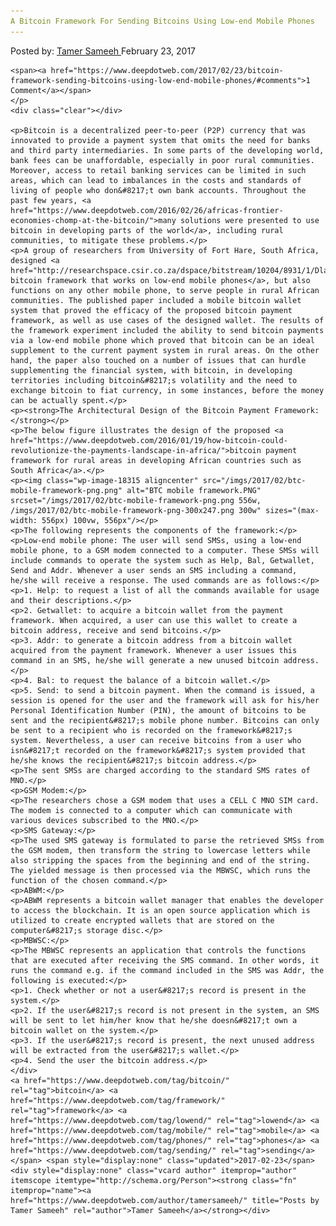 ```yaml
---
A Bitcoin Framework For Sending Bitcoins Using Low-end Mobile Phones
---
```

<article class="post-listing post-18300 post type-post status-publish format-standard has-post-thumbnail hentry  tag-bitcoin tag-framework tag-lowend tag-mobile tag-phones tag-sending">
    <div class="post-inner">
        <span>Posted by: <a href="https://www.deepdotweb.com/author/tamersameeh/" title="">Tamer Sameeh </a></span>
    <span>February 23, 2017</span>
    
    <span><a href="https://www.deepdotweb.com/2017/02/23/bitcoin-framework-sending-bitcoins-using-low-end-mobile-phones/#comments">1 Comment</a></span>
    </p>
    <div class="clear"></div>
    
    <p>Bitcoin is a decentralized peer-to-peer (P2P) currency that was innovated to provide a payment system that omits the need for banks and third party intermediaries. In some parts of the developing world, bank fees can be unaffordable, especially in poor rural communities. Moreover, access to retail banking services can be limited in such areas, which can lead to imbalances in the costs and standards of living of people who don&#8217;t own bank accounts. Throughout the past few years, <a href="https://www.deepdotweb.com/2016/02/26/africas-frontier-economies-chomp-at-the-bitcoin/">many solutions were presented to use bitcoin in developing parts of the world</a>, including rural communities, to mitigate these problems.</p>
    <p>A group of researchers from University of Fort Hare, South Africa, designed <a href="http://researchspace.csir.co.za/dspace/bitstream/10204/8931/1/Dlamini3_2016.pdf">a bitcoin framework that works on low-end mobile phones</a>, but also functions on any other mobile phone, to serve people in rural African communities. The published paper included a mobile bitcoin wallet system that proved the efficacy of the proposed bitcoin payment framework, as well as use cases of the designed wallet. The results of the framework experiment included the ability to send bitcoin payments via a low-end mobile phone which proved that bitcoin can be an ideal supplement to the current payment system in rural areas. On the other hand, the paper also touched on a number of issues that can hurdle supplementing the financial system, with bitcoin, in developing territories including bitcoin&#8217;s volatility and the need to exchange bitcoin to fiat currency, in some instances, before the money can be actually spent.</p>
    <p><strong>The Architectural Design of the Bitcoin Payment Framework:</strong></p>
    <p>The below figure illustrates the design of the proposed <a href="https://www.deepdotweb.com/2016/01/19/how-bitcoin-could-revolutionize-the-payments-landscape-in-africa/">bitcoin payment framework for rural areas in developing African countries such as South Africa</a>.</p>
    <p><img class="wp-image-18315 aligncenter" src="/imgs/2017/02/btc-mobile-framework-png.png" alt="BTC mobile framework.PNG" srcset="/imgs/2017/02/btc-mobile-framework-png.png 556w, /imgs/2017/02/btc-mobile-framework-png-300x247.png 300w" sizes="(max-width: 556px) 100vw, 556px"/></p>
    <p>The following represents the components of the framework:</p>
    <p>Low-end mobile phone: The user will send SMSs, using a low-end mobile phone, to a GSM modem connected to a computer. These SMSs will include commands to operate the system such as Help, Bal, Getwallet, Send and Addr. Whenever a user sends an SMS including a command, he/she will receive a response. The used commands are as follows:</p>
    <p>1. Help: to request a list of all the commands available for usage and their descriptions.</p>
    <p>2. Getwallet: to acquire a bitcoin wallet from the payment framework. When acquired, a user can use this wallet to create a bitcoin address, receive and send bitcoins.</p>
    <p>3. Addr: to generate a bitcoin address from a bitcoin wallet acquired from the payment framework. Whenever a user issues this command in an SMS, he/she will generate a new unused bitcoin address.</p>
    <p>4. Bal: to request the balance of a bitcoin wallet.</p>
    <p>5. Send: to send a bitcoin payment. When the command is issued, a session is opened for the user and the framework will ask for his/her Personal Identification Number (PIN), the amount of bitcoins to be sent and the recipient&#8217;s mobile phone number. Bitcoins can only be sent to a recipient who is recorded on the framework&#8217;s system. Nevertheless, a user can receive bitcoins from a user who isn&#8217;t recorded on the framework&#8217;s system provided that he/she knows the recipient&#8217;s bitcoin address.</p>
    <p>The sent SMSs are charged according to the standard SMS rates of MNO.</p>
    <p>GSM Modem:</p>
    <p>The researchers chose a GSM modem that uses a CELL C MNO SIM card. The modem is connected to a computer which can communicate with various devices subscribed to the MNO.</p>
    <p>SMS Gateway:</p>
    <p>The used SMS gateway is formulated to parse the retrieved SMSs from the GSM modem, then transform the string to lowercase letters while also stripping the spaces from the beginning and end of the string. The yielded message is then processed via the MBWSC, which runs the function of the chosen command.</p>
    <p>ABWM:</p>
    <p>ABWM represents a bitcoin wallet manager that enables the developer to access the blockchain. It is an open source application which is utilized to create encrypted wallets that are stored on the computer&#8217;s storage disc.</p>
    <p>MBWSC:</p>
    <p>The MBWSC represents an application that controls the functions that are executed after receiving the SMS command. In other words, it runs the command e.g. if the command included in the SMS was Addr, the following is executed:</p>
    <p>1. Check whether or not a user&#8217;s record is present in the system.</p>
    <p>2. If the user&#8217;s record is not present in the system, an SMS will be sent to let him/her know that he/she doesn&#8217;t own a bitcoin wallet on the system.</p>
    <p>3. If the user&#8217;s record is present, the next unused address will be extracted from the user&#8217;s wallet.</p>
    <p>4. Send the user the bitcoin address.</p>
    </div>
    <a href="https://www.deepdotweb.com/tag/bitcoin/" rel="tag">bitcoin</a> <a href="https://www.deepdotweb.com/tag/framework/" rel="tag">framework</a> <a href="https://www.deepdotweb.com/tag/lowend/" rel="tag">lowend</a> <a href="https://www.deepdotweb.com/tag/mobile/" rel="tag">mobile</a> <a href="https://www.deepdotweb.com/tag/phones/" rel="tag">phones</a> <a href="https://www.deepdotweb.com/tag/sending/" rel="tag">sending</a></span> <span style="display:none" class="updated">2017-02-23</span>
    <div style="display:none" class="vcard author" itemprop="author" itemscope itemtype="http://schema.org/Person"><strong class="fn" itemprop="name"><a href="https://www.deepdotweb.com/author/tamersameeh/" title="Posts by Tamer Sameeh" rel="author">Tamer Sameeh</a></strong></div>
    
